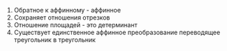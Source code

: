 1) Обратное к аффинному - аффинное
2) Сохраняет отношения отрезков
3) Отношение площадей - это детерминант 
4) Существует единственное аффинное преобразование переводящее треугольник в треугольник
